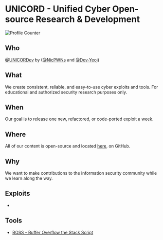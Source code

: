 # UNICORD - Unified Cyber Open-source Research & Development
![Profile Counter](https://komarev.com/ghpvc/?username=UNICORDev&color=blue)

## Who
[@UNICORDev](https://unicord.dev) by ([@NicPWNs](https://github.com/NicPWNs) and [@Dev-Yeoj](https://github.com/Dev-Yeoj))

## What
We create consistent, reliable, and easy-to-use cyber exploits and tools. For educational and authorized security research purposes only.

## When
Our goal is to release one new, refactored, or code-ported exploit a week.

## Where
All of our content is open-source and located [here](https://unicord.dev), on GitHub.

## Why
We want to make contributions to the information security community while we learn along the way.

## Exploits
-

## Tools
- [BOSS - Buffer Overflow the Stack Script](https://github.com/UNICORDev/BOSS)
